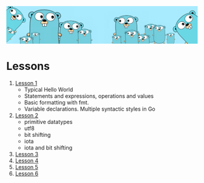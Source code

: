 ![](https://github.com/irisida/golang/blob/master/src/assets/freegopher.png)

# Lessons

1. [Lesson 1](https://github.com/irisida/golang/tree/master/src/lessons/lesson01)
   - Typical Hello World
   - Statements and expressions, operations and values
   - Basic formatting with fmt.
   - Variable declarations. Multiple syntactic styles in Go
2. [Lesson 2](https://github.com/irisida/golang/tree/master/src/lessons/lesson02)
   - primitive datatypes
   - utf8
   - bit shifting
   - iota
   - iota and bit shifting
3. [Lesson 3](https://github.com/irisida/golang/tree/master/src/lessons/lesson03)
4. [Lesson 4]()
5. [Lesson 5]()
6. [Lesson 6]()
